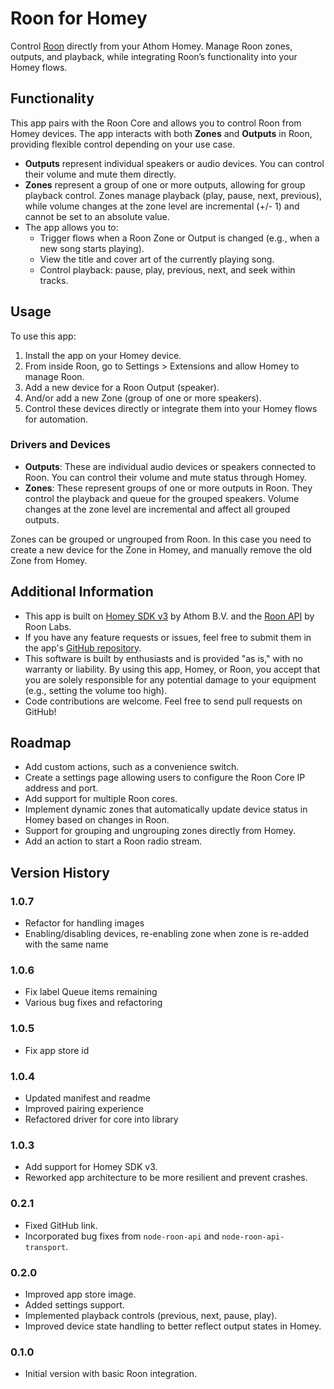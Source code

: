 # Roon for Homey

Control [Roon](https://roonlabs.com/) directly from your Athom Homey. Manage Roon zones, outputs, and playback, while integrating Roon’s functionality into your Homey flows.

## Functionality

This app pairs with the Roon Core and allows you to control Roon from Homey devices. The app interacts with both **Zones** and **Outputs** in Roon, providing flexible control depending on your use case.

- **Outputs** represent individual speakers or audio devices. You can control their volume and mute them directly.
- **Zones** represent a group of one or more outputs, allowing for group playback control. Zones manage playback (play, pause, next, previous), while volume changes at the zone level are incremental (+/- 1) and cannot be set to an absolute value.
- The app allows you to:
    - Trigger flows when a Roon Zone or Output is changed (e.g., when a new song starts playing).
    - View the title and cover art of the currently playing song.
    - Control playback: pause, play, previous, next, and seek within tracks.

## Usage

To use this app:

1. Install the app on your Homey device.
2. From inside Roon, go to Settings > Extensions and allow Homey to manage Roon.
3. Add a new device for a Roon Output (speaker).
4. And/or add a new Zone (group of one or more speakers). 
5. Control these devices directly or integrate them into your Homey flows for automation.

### Drivers and Devices

- **Outputs**: These are individual audio devices or speakers connected to Roon. You can control their volume and mute status through Homey.
- **Zones**: These represent groups of one or more outputs in Roon. They control the playback and queue for the grouped speakers. Volume changes at the zone level are incremental and affect all grouped outputs.

Zones can be grouped or ungrouped from Roon. In this case you need to create a new device for the Zone in Homey, and manually remove the old Zone from Homey.

## Additional Information

- This app is built on [Homey SDK v3](https://apps-sdk-v3.developer.homey.app) by Athom B.V. and the [Roon API](https://github.com/RoonLabs/node-roon-api) by Roon Labs.
- If you have any feature requests or issues, feel free to submit them in the app's [GitHub repository](https://github.com/codecarve/roonextension).
- This software is built by enthusiasts and is provided "as is," with no warranty or liability. By using this app, Homey, or Roon, you accept that you are solely responsible for any potential damage to your equipment (e.g., setting the volume too high).
- Code contributions are welcome. Feel free to send pull requests on GitHub!

## Roadmap

- Add custom actions, such as a convenience switch.
- Create a settings page allowing users to configure the Roon Core IP address and port.
- Add support for multiple Roon cores.
- Implement dynamic zones that automatically update device status in Homey based on changes in Roon.
- Support for grouping and ungrouping zones directly from Homey.
- Add an action to start a Roon radio stream.


## Version History

### 1.0.7
- Refactor for handling images
- Enabling/disabling devices, re-enabling zone when zone is re-added with the same name

### 1.0.6
- Fix label Queue items remaining
- Various bug fixes and refactoring

### 1.0.5
- Fix app store id

### 1.0.4
- Updated manifest and readme
- Improved pairing experience
- Refactored driver for core into library

### 1.0.3

- Add support for Homey SDK v3.
- Reworked app architecture to be more resilient and prevent crashes.

### 0.2.1

- Fixed GitHub link.
- Incorporated bug fixes from `node-roon-api` and `node-roon-api-transport`.

### 0.2.0

- Improved app store image.
- Added settings support.
- Implemented playback controls (previous, next, pause, play).
- Improved device state handling to better reflect output states in Homey.

### 0.1.0

- Initial version with basic Roon integration.

